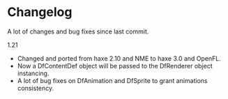 Changelog
=========

A lot of changes and bug fixes since last commit.

1.21
 - Changed and ported from haxe 2.10 and NME to haxe 3.0 and OpenFL.
 - Now a DfContentDef object will be passed to the DfRenderer object instancing.
 - A lot of bug fixes on DfAnimation and DfSprite to grant animations consistency.
